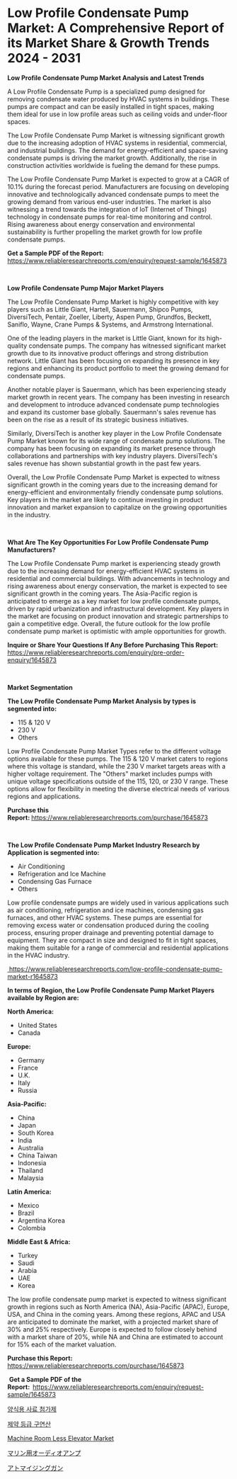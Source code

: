 <p><h1>Low Profile Condensate Pump Market: A Comprehensive Report of its Market Share & Growth Trends 2024 - 2031</h1></p><p><strong>Low Profile Condensate Pump Market Analysis and Latest Trends</strong></p>
<p><p>A Low Profile Condensate Pump is a specialized pump designed for removing condensate water produced by HVAC systems in buildings. These pumps are compact and can be easily installed in tight spaces, making them ideal for use in low profile areas such as ceiling voids and under-floor spaces.</p><p>The Low Profile Condensate Pump Market is witnessing significant growth due to the increasing adoption of HVAC systems in residential, commercial, and industrial buildings. The demand for energy-efficient and space-saving condensate pumps is driving the market growth. Additionally, the rise in construction activities worldwide is fueling the demand for these pumps.</p><p>The Low Profile Condensate Pump Market is expected to grow at a CAGR of 10.1% during the forecast period. Manufacturers are focusing on developing innovative and technologically advanced condensate pumps to meet the growing demand from various end-user industries. The market is also witnessing a trend towards the integration of IoT (Internet of Things) technology in condensate pumps for real-time monitoring and control. Rising awareness about energy conservation and environmental sustainability is further propelling the market growth for low profile condensate pumps.</p></p>
<p><strong>Get a Sample PDF of the Report:&nbsp;</strong> <a href="https://www.reliableresearchreports.com/enquiry/request-sample/1645873">https://www.reliableresearchreports.com/enquiry/request-sample/1645873</a></p>
<p>&nbsp;</p>
<p><strong>Low Profile Condensate Pump Major Market Players</strong></p>
<p><p>The Low Profile Condensate Pump Market is highly competitive with key players such as Little Giant, Hartell, Sauermann, Shipco Pumps, DiversiTech, Pentair, Zoeller, Liberty, Aspen Pump, Grundfos, Beckett, Saniflo, Wayne, Crane Pumps & Systems, and Armstrong International.</p><p>One of the leading players in the market is Little Giant, known for its high-quality condensate pumps. The company has witnessed significant market growth due to its innovative product offerings and strong distribution network. Little Giant has been focusing on expanding its presence in key regions and enhancing its product portfolio to meet the growing demand for condensate pumps.</p><p>Another notable player is Sauermann, which has been experiencing steady market growth in recent years. The company has been investing in research and development to introduce advanced condensate pump technologies and expand its customer base globally. Sauermann's sales revenue has been on the rise as a result of its strategic business initiatives.</p><p>Similarly, DiversiTech is another key player in the Low Profile Condensate Pump Market known for its wide range of condensate pump solutions. The company has been focusing on expanding its market presence through collaborations and partnerships with key industry players. DiversiTech's sales revenue has shown substantial growth in the past few years.</p><p>Overall, the Low Profile Condensate Pump Market is expected to witness significant growth in the coming years due to the increasing demand for energy-efficient and environmentally friendly condensate pump solutions. Key players in the market are likely to continue investing in product innovation and market expansion to capitalize on the growing opportunities in the industry.</p></p>
<p>&nbsp;</p>
<p><strong>What Are The Key Opportunities For Low Profile Condensate Pump Manufacturers?</strong></p>
<p><p>The Low Profile Condensate Pump market is experiencing steady growth due to the increasing demand for energy-efficient HVAC systems in residential and commercial buildings. With advancements in technology and rising awareness about energy conservation, the market is expected to see significant growth in the coming years. The Asia-Pacific region is anticipated to emerge as a key market for low profile condensate pumps, driven by rapid urbanization and infrastructural development. Key players in the market are focusing on product innovation and strategic partnerships to gain a competitive edge. Overall, the future outlook for the low profile condensate pump market is optimistic with ample opportunities for growth.</p></p>
<p><strong>Inquire or Share Your Questions If Any Before Purchasing This Report:</strong> <a href="https://www.reliableresearchreports.com/enquiry/pre-order-enquiry/1645873">https://www.reliableresearchreports.com/enquiry/pre-order-enquiry/1645873</a></p>
<p>&nbsp;</p>
<p><strong>Market Segmentation</strong></p>
<p><strong>The Low Profile Condensate Pump Market Analysis by types is segmented into:</strong></p>
<p><ul><li>115 & 120 V</li><li>230 V</li><li>Others</li></ul></p>
<p><p>Low Profile Condensate Pump Market Types refer to the different voltage options available for these pumps. The 115 & 120 V market caters to regions where this voltage is standard, while the 230 V market targets areas with a higher voltage requirement. The "Others" market includes pumps with unique voltage specifications outside of the 115, 120, or 230 V range. These options allow for flexibility in meeting the diverse electrical needs of various regions and applications.</p></p>
<p><strong>Purchase this Report:&nbsp;</strong><a href="https://www.reliableresearchreports.com/purchase/1645873">https://www.reliableresearchreports.com/purchase/1645873</a></p>
<p>&nbsp;</p>
<p><strong>The Low Profile Condensate Pump Market Industry Research by Application is segmented into:</strong></p>
<p><ul><li>Air Conditioning</li><li>Refrigeration and Ice Machine</li><li>Condensing Gas Furnace</li><li>Others</li></ul></p>
<p><p>Low profile condensate pumps are widely used in various applications such as air conditioning, refrigeration and ice machines, condensing gas furnaces, and other HVAC systems. These pumps are essential for removing excess water or condensation produced during the cooling process, ensuring proper drainage and preventing potential damage to equipment. They are compact in size and designed to fit in tight spaces, making them suitable for a range of commercial and residential applications in the HVAC industry.</p></p>
<p><a href="https://www.reliableresearchreports.com/low-profile-condensate-pump-market-r1645873">&nbsp;https://www.reliableresearchreports.com/low-profile-condensate-pump-market-r1645873</a></p>
<p><strong>In terms of Region, the Low Profile Condensate Pump Market Players available by Region are:</strong></p>
<p>
    <p> <strong> North America: </strong>
        <ul>
            <li>United States</li>
            <li>Canada</li>
        </ul>
        </p> 
    <p> <strong> Europe: </strong>
        <ul>
            <li>Germany</li>
            <li>France</li>
            <li>U.K.</li>
            <li>Italy</li>
            <li>Russia</li>
        </ul>
        </p> 
    <p> <strong> Asia-Pacific: </strong>
        <ul>
            <li>China</li>
            <li>Japan</li>
            <li>South Korea</li>
            <li>India</li>
            <li>Australia</li>
            <li>China Taiwan</li>
            <li>Indonesia</li>
            <li>Thailand</li>
            <li>Malaysia</li>
        </ul>
        </p> 
    <p> <strong> Latin America: </strong>
        <ul>
            <li>Mexico</li>
            <li>Brazil</li>
            <li>Argentina Korea</li>
            <li>Colombia</li>
        </ul>
        </p> 
    <p> <strong> Middle East & Africa: </strong>
        <ul>
            <li>Turkey</li>
            <li>Saudi</li>
            <li>Arabia</li>
            <li>UAE</li>
            <li>Korea</li>
        </ul>
    </p>
    </p>
<p><p>The low profile condensate pump market is expected to witness significant growth in regions such as North America (NA), Asia-Pacific (APAC), Europe, USA, and China in the coming years. Among these regions, APAC and USA are anticipated to dominate the market, with a projected market share of 30% and 25% respectively. Europe is expected to follow closely behind with a market share of 20%, while NA and China are estimated to account for 15% each of the market valuation.</p></p>
<p><strong>Purchase this Report: </strong><a href="https://www.reliableresearchreports.com/purchase/1645873">https://www.reliableresearchreports.com/purchase/1645873</a></p>
<p>&nbsp;<strong>Get a Sample PDF of the Report:&nbsp;&nbsp;</strong><a href="https://www.reliableresearchreports.com/enquiry/request-sample/1645873">https://www.reliableresearchreports.com/enquiry/request-sample/1645873</a></p>
<p><strong></strong></p>
<p><p><a href="https://github.com/OliverBarry1954/Market-Research-Report-List-1/blob/main/6075739170429.md">양식용 사료 첨가제</a></p><p><a href="https://github.com/trmesnao7959541/Market-Research-Report-List-2/blob/main/7256048170430.md">제약 등급 구연산</a></p><p><a href="https://github.com/haleemasakdiya1/Market-Research-Report-List-1/blob/main/machine-room-less-elevator-market.md">Machine Room Less Elevator Market</a></p><p><a href="https://github.com/vlcostes/Market-Research-Report-List-2/blob/main/8826441158874.md">マリン用オーディオアンプ</a></p><p><a href="https://github.com/gfggqjbfys368009/Market-Research-Report-List-2/blob/main/5833256158873.md">アトマイジングガン</a></p></p>